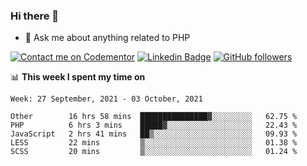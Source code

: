 ### Hi there 👋

<!--
**mustafaculban/mustafaculban** is a ✨ _special_ ✨ repository because its `README.md` (this file) appears on your GitHub profile.

Here are some ideas to get you started:

- 🌱 I’m currently learning ...
- 👯 I’m looking to collaborate on ...
- 🤔 I’m looking for help with ...
- 📫 How to reach me: ...
- 😄 Pronouns: ...
- ⚡ Fun fact: ...

-->
- 💬 Ask me about anything related to PHP

[![Contact me on Codementor](https://www.codementor.io/m-badges/karamusluk/book-session.svg)](https://www.codementor.io/@karamusluk?refer=badge)
[![Linkedin Badge](https://img.shields.io/badge/-Mustafa%20Culban-blue?style=social&logo=Linkedin&logoColor=blue&link=https://www.linkedin.com/in/mustafaculban/)](https://www.linkedin.com/in/mustafaculban/) 
[![GitHub followers](https://img.shields.io/github/followers/karamusluk?label=Follow&style=social)](https://github.com/karamusluk/?tab=follow)


📊 **This week I spent my time on**
<!--START_SECTION:waka-->
```text
Week: 27 September, 2021 - 03 October, 2021

Other        16 hrs 58 mins  ███████████████▓░░░░░░░░░   62.75 % 
PHP          6 hrs 3 mins    █████▓░░░░░░░░░░░░░░░░░░░   22.43 % 
JavaScript   2 hrs 41 mins   ██▒░░░░░░░░░░░░░░░░░░░░░░   09.93 % 
LESS         22 mins         ▒░░░░░░░░░░░░░░░░░░░░░░░░   01.38 % 
SCSS         20 mins         ▒░░░░░░░░░░░░░░░░░░░░░░░░   01.24 % 
```
<!--END_SECTION:waka-->

